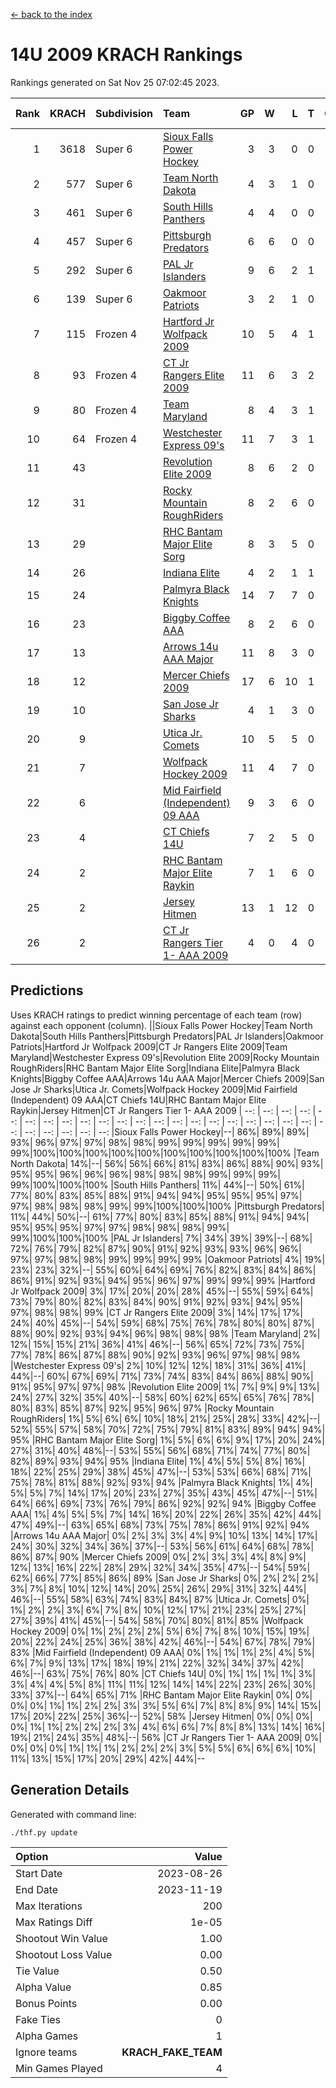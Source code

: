 [<- back to the index](readme.md)
# 14U 2009 KRACH Rankings
Rankings generated on Sat Nov 25 07:02:45 2023.

Rank|KRACH|Subdivision|Team|GP|W|L|T|OTW|OTL|SoS|Exp Wins|Win Diff
---:|---:|:---|:---|---:|---:|---:|---:|---:|---:|---:|---:|---:
1|3618|Super 6|[Sioux Falls Power Hockey](https://gamesheetstats.com/seasons/3664/teams/140999/schedule)|3|3|0|0|0|0|159|3.8|-0.0
2|577|Super 6|[Team North Dakota](https://gamesheetstats.com/seasons/3664/teams/141001/schedule)|4|3|1|0|0|0|763|3.8|-0.0
3|461|Super 6|[South Hills Panthers](https://gamesheetstats.com/seasons/3664/teams/160166/schedule)|4|4|0|0|0|0|14|4.9|0.0
4|457|Super 6|[Pittsburgh Predators](https://gamesheetstats.com/seasons/3664/teams/140995/schedule)|6|6|0|0|0|0|10|6.9|0.0
5|292|Super 6|[PAL Jr Islanders](https://gamesheetstats.com/seasons/3664/teams/140990/schedule)|9|6|2|1|0|0|239|7.4|0.0
6|139|Super 6|[Oakmoor Patriots](https://gamesheetstats.com/seasons/3664/teams/141002/schedule)|3|2|1|0|1|0|159|2.8|-0.0
7|115|Frozen 4|[Hartford Jr Wolfpack 2009](https://gamesheetstats.com/seasons/3664/teams/140979/schedule)|10|5|4|1|0|0|337|6.4|0.0
8|93|Frozen 4|[CT Jr Rangers Elite 2009](https://gamesheetstats.com/seasons/3664/teams/140980/schedule)|11|6|3|2|1|0|83|7.9|0.0
9|80|Frozen 4|[Team Maryland](https://gamesheetstats.com/seasons/3664/teams/140998/schedule)|8|4|3|1|0|0|94|5.4|0.0
10|64|Frozen 4|[Westchester Express 09's](https://gamesheetstats.com/seasons/3664/teams/140992/schedule)|11|7|3|1|1|1|40|8.4|0.0
11|43||[Revolution Elite 2009](https://gamesheetstats.com/seasons/3664/teams/140996/schedule)|8|6|2|0|0|0|23|6.9|0.0
12|31||[Rocky Mountain RoughRiders](https://gamesheetstats.com/seasons/3664/teams/144346/schedule)|8|2|6|0|0|0|536|2.8|-0.0
13|29||[RHC Bantam Major Elite Sorg](https://gamesheetstats.com/seasons/3664/teams/140985/schedule)|8|3|5|0|0|0|107|3.9|0.0
14|26||[Indiana Elite](https://gamesheetstats.com/seasons/3664/teams/144344/schedule)|4|2|1|1|0|0|14|3.4|0.0
15|24||[Palmyra Black Knights](https://gamesheetstats.com/seasons/3664/teams/140997/schedule)|14|7|7|0|0|0|109|7.9|0.0
16|23||[Biggby Coffee AAA](https://gamesheetstats.com/seasons/3664/teams/144343/schedule)|8|2|6|0|0|1|557|2.8|-0.0
17|13||[Arrows 14u AAA Major](https://gamesheetstats.com/seasons/3664/teams/140993/schedule)|11|8|3|0|0|0|9|8.9|0.0
18|12||[Mercer Chiefs 2009](https://gamesheetstats.com/seasons/3664/teams/140987/schedule)|17|6|10|1|1|1|55|7.4|0.0
19|10||[San Jose Jr Sharks](https://gamesheetstats.com/seasons/3664/teams/141003/schedule)|4|1|3|0|0|0|105|1.9|0.0
20|9||[Utica Jr. Comets](https://gamesheetstats.com/seasons/3664/teams/140994/schedule)|10|5|5|0|0|0|88|5.9|0.0
21|7||[Wolfpack Hockey 2009](https://gamesheetstats.com/seasons/3664/teams/140986/schedule)|11|4|7|0|0|1|34|4.9|0.0
22|6||[Mid Fairfield (Independent) 09 AAA](https://gamesheetstats.com/seasons/3664/teams/140981/schedule)|9|3|6|0|0|0|20|3.9|0.0
23|4||[CT Chiefs 14U](https://gamesheetstats.com/seasons/3664/teams/140982/schedule)|7|2|5|0|0|0|12|2.9|0.0
24|2||[RHC Bantam Major Elite Raykin](https://gamesheetstats.com/seasons/3664/teams/140989/schedule)|7|1|6|0|0|0|12|1.9|0.0
25|2||[Jersey Hitmen](https://gamesheetstats.com/seasons/3664/teams/140988/schedule)|13|1|12|0|0|0|81|1.9|0.0
26|2||[CT Jr Rangers Tier 1- AAA 2009](https://gamesheetstats.com/seasons/3664/teams/140983/schedule)|4|0|4|0|0|0|9|0.9|0.0

## Predictions
Uses KRACH ratings to predict winning percentage of each team (row) against each opponent (column).
||Sioux Falls Power Hockey|Team North Dakota|South Hills Panthers|Pittsburgh Predators|PAL Jr Islanders|Oakmoor Patriots|Hartford Jr Wolfpack 2009|CT Jr Rangers Elite 2009|Team Maryland|Westchester Express 09's|Revolution Elite 2009|Rocky Mountain RoughRiders|RHC Bantam Major Elite Sorg|Indiana Elite|Palmyra Black Knights|Biggby Coffee AAA|Arrows 14u AAA Major|Mercer Chiefs 2009|San Jose Jr Sharks|Utica Jr. Comets|Wolfpack Hockey 2009|Mid Fairfield (Independent) 09 AAA|CT Chiefs 14U|RHC Bantam Major Elite Raykin|Jersey Hitmen|CT Jr Rangers Tier 1- AAA 2009
| --: | --: | --: | --: | --: | --: | --: | --: | --: | --: | --: | --: | --: | --: | --: | --: | --: | --: | --: | --: | --: | --: | --: | --: | --: | --: | --: 
|Sioux Falls Power Hockey|--| 86%| 89%| 89%| 93%| 96%| 97%| 97%| 98%| 98%| 99%| 99%| 99%| 99%| 99%| 99%|100%|100%|100%|100%|100%|100%|100%|100%|100%|100%
|Team North Dakota| 14%|--| 56%| 56%| 66%| 81%| 83%| 86%| 88%| 90%| 93%| 95%| 95%| 96%| 96%| 96%| 98%| 98%| 98%| 99%| 99%| 99%| 99%|100%|100%|100%
|South Hills Panthers| 11%| 44%|--| 50%| 61%| 77%| 80%| 83%| 85%| 88%| 91%| 94%| 94%| 95%| 95%| 95%| 97%| 97%| 98%| 98%| 98%| 99%| 99%|100%|100%|100%
|Pittsburgh Predators| 11%| 44%| 50%|--| 61%| 77%| 80%| 83%| 85%| 88%| 91%| 94%| 94%| 95%| 95%| 95%| 97%| 97%| 98%| 98%| 98%| 99%| 99%|100%|100%|100%
|PAL Jr Islanders|  7%| 34%| 39%| 39%|--| 68%| 72%| 76%| 79%| 82%| 87%| 90%| 91%| 92%| 93%| 93%| 96%| 96%| 97%| 97%| 98%| 98%| 99%| 99%| 99%| 99%
|Oakmoor Patriots|  4%| 19%| 23%| 23%| 32%|--| 55%| 60%| 64%| 69%| 76%| 82%| 83%| 84%| 86%| 86%| 91%| 92%| 93%| 94%| 95%| 96%| 97%| 99%| 99%| 99%
|Hartford Jr Wolfpack 2009|  3%| 17%| 20%| 20%| 28%| 45%|--| 55%| 59%| 64%| 73%| 79%| 80%| 82%| 83%| 84%| 90%| 91%| 92%| 93%| 94%| 95%| 97%| 98%| 98%| 99%
|CT Jr Rangers Elite 2009|  3%| 14%| 17%| 17%| 24%| 40%| 45%|--| 54%| 59%| 68%| 75%| 76%| 78%| 80%| 80%| 87%| 88%| 90%| 92%| 93%| 94%| 96%| 98%| 98%| 98%
|Team Maryland|  2%| 12%| 15%| 15%| 21%| 36%| 41%| 46%|--| 56%| 65%| 72%| 73%| 75%| 77%| 78%| 86%| 87%| 88%| 90%| 92%| 93%| 96%| 97%| 98%| 98%
|Westchester Express 09's|  2%| 10%| 12%| 12%| 18%| 31%| 36%| 41%| 44%|--| 60%| 67%| 69%| 71%| 73%| 74%| 83%| 84%| 86%| 88%| 90%| 91%| 95%| 97%| 97%| 98%
|Revolution Elite 2009|  1%|  7%|  9%|  9%| 13%| 24%| 27%| 32%| 35%| 40%|--| 58%| 60%| 62%| 65%| 65%| 76%| 78%| 80%| 83%| 85%| 87%| 92%| 95%| 96%| 97%
|Rocky Mountain RoughRiders|  1%|  5%|  6%|  6%| 10%| 18%| 21%| 25%| 28%| 33%| 42%|--| 52%| 55%| 57%| 58%| 70%| 72%| 75%| 79%| 81%| 83%| 89%| 94%| 94%| 95%
|RHC Bantam Major Elite Sorg|  1%|  5%|  6%|  6%|  9%| 17%| 20%| 24%| 27%| 31%| 40%| 48%|--| 53%| 55%| 56%| 68%| 71%| 74%| 77%| 80%| 82%| 89%| 93%| 94%| 95%
|Indiana Elite|  1%|  4%|  5%|  5%|  8%| 16%| 18%| 22%| 25%| 29%| 38%| 45%| 47%|--| 53%| 53%| 66%| 68%| 71%| 75%| 78%| 81%| 88%| 92%| 93%| 94%
|Palmyra Black Knights|  1%|  4%|  5%|  5%|  7%| 14%| 17%| 20%| 23%| 27%| 35%| 43%| 45%| 47%|--| 51%| 64%| 66%| 69%| 73%| 76%| 79%| 86%| 92%| 92%| 94%
|Biggby Coffee AAA|  1%|  4%|  5%|  5%|  7%| 14%| 16%| 20%| 22%| 26%| 35%| 42%| 44%| 47%| 49%|--| 63%| 65%| 68%| 73%| 75%| 78%| 86%| 91%| 92%| 94%
|Arrows 14u AAA Major|  0%|  2%|  3%|  3%|  4%|  9%| 10%| 13%| 14%| 17%| 24%| 30%| 32%| 34%| 36%| 37%|--| 53%| 56%| 61%| 64%| 68%| 78%| 86%| 87%| 90%
|Mercer Chiefs 2009|  0%|  2%|  3%|  3%|  4%|  8%|  9%| 12%| 13%| 16%| 22%| 28%| 29%| 32%| 34%| 35%| 47%|--| 54%| 59%| 62%| 66%| 77%| 85%| 86%| 89%
|San Jose Jr Sharks|  0%|  2%|  2%|  2%|  3%|  7%|  8%| 10%| 12%| 14%| 20%| 25%| 26%| 29%| 31%| 32%| 44%| 46%|--| 55%| 58%| 63%| 74%| 83%| 84%| 87%
|Utica Jr. Comets|  0%|  1%|  2%|  2%|  3%|  6%|  7%|  8%| 10%| 12%| 17%| 21%| 23%| 25%| 27%| 27%| 39%| 41%| 45%|--| 54%| 58%| 70%| 80%| 81%| 85%
|Wolfpack Hockey 2009|  0%|  1%|  2%|  2%|  2%|  5%|  6%|  7%|  8%| 10%| 15%| 19%| 20%| 22%| 24%| 25%| 36%| 38%| 42%| 46%|--| 54%| 67%| 78%| 79%| 83%
|Mid Fairfield (Independent) 09 AAA|  0%|  1%|  1%|  1%|  2%|  4%|  5%|  6%|  7%|  9%| 13%| 17%| 18%| 19%| 21%| 22%| 32%| 34%| 37%| 42%| 46%|--| 63%| 75%| 76%| 80%
|CT Chiefs 14U|  0%|  1%|  1%|  1%|  1%|  3%|  3%|  4%|  4%|  5%|  8%| 11%| 11%| 12%| 14%| 14%| 22%| 23%| 26%| 30%| 33%| 37%|--| 64%| 65%| 71%
|RHC Bantam Major Elite Raykin|  0%|  0%|  0%|  0%|  1%|  1%|  2%|  2%|  3%|  3%|  5%|  6%|  7%|  8%|  8%|  9%| 14%| 15%| 17%| 20%| 22%| 25%| 36%|--| 52%| 58%
|Jersey Hitmen|  0%|  0%|  0%|  0%|  1%|  1%|  2%|  2%|  2%|  3%|  4%|  6%|  6%|  7%|  8%|  8%| 13%| 14%| 16%| 19%| 21%| 24%| 35%| 48%|--| 56%
|CT Jr Rangers Tier 1- AAA 2009|  0%|  0%|  0%|  0%|  1%|  1%|  1%|  2%|  2%|  2%|  3%|  5%|  5%|  6%|  6%|  6%| 10%| 11%| 13%| 15%| 17%| 20%| 29%| 42%| 44%|--

## Generation Details

Generated with command line:
```
./thf.py update
```

| Option | Value |
| :----- | ----: |
| Start Date | 2023-08-26 |
| End Date | 2023-11-19 |
| Max Iterations | 200 |
| Max Ratings Diff | 1e-05 |
| Shootout Win Value | 1.00 |
| Shootout Loss Value | 0.00 |
| Tie Value | 0.50 |
| Alpha Value | 0.85 |
| Bonus Points | 0.00 |
| Fake Ties | 0 |
| Alpha Games | 1 |
| Ignore teams | __KRACH_FAKE_TEAM__ |
| Min Games Played | 4 |

